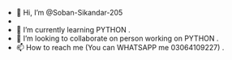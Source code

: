 - 👋 Hi, I’m @Soban-Sikandar-205
- 
- 🌱 I’m currently learning PYTHON .
- 💞️ I’m looking to collaborate on person working on PYTHON .
- 📫 How to reach me (You can WHATSAPP me 03064109227) .

<!---
Soban-Sikandar-205/Soban-Sikandar-205 is a ✨ special ✨ repository because its `README.md` (this file) appears on your GitHub profile.
You can click the Preview link to take a look at your changes.
--->
